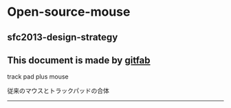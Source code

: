 # Open-source-mouse
## sfc2013-design-strategy 
This document is made by [gitfab](http://gitfab.org)
---
track pad plus mouse

従来のマウスとトラックパッドの合体

---
